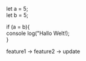 let a = 5;   
let b = 5;

 if (a = b){  
    console log("Hallo Welt!);  
}

feature1 -> 
feature2 -> update